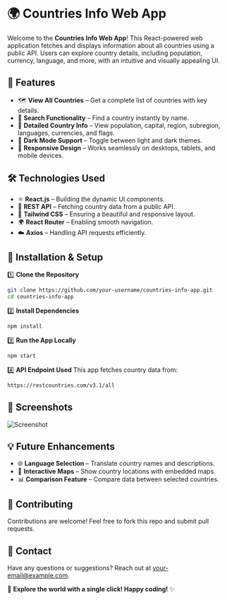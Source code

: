 # 🌍 Countries Info Web App

Welcome to the **Countries Info Web App**! This React-powered web application fetches and displays information about all countries using a public API. Users can explore country details, including population, currency, language, and more, with an intuitive and visually appealing UI.

## 🚀 Features

- 🗺️ **View All Countries** – Get a complete list of countries with key details.
- 🔎 **Search Functionality** – Find a country instantly by name.
- 📍 **Detailed Country Info** – View population, capital, region, subregion, languages, currencies, and flags.
- 🌙 **Dark Mode Support** – Toggle between light and dark themes.
- 📱 **Responsive Design** – Works seamlessly on desktops, tablets, and mobile devices.

## 🛠️ Technologies Used

- ⚛️ **React.js** – Building the dynamic UI components.
- 🔗 **REST API** – Fetching country data from a public API.
- 🎨 **Tailwind CSS** – Ensuring a beautiful and responsive layout.
- 🌍 **React Router** – Enabling smooth navigation.
- ☁️ **Axios** – Handling API requests efficiently.

## 🔧 Installation & Setup

1️⃣ **Clone the Repository**
```bash
git clone https://github.com/your-username/countries-info-app.git
cd countries-info-app
```

2️⃣ **Install Dependencies**
```bash
npm install
```

3️⃣ **Run the App Locally**
```bash
npm start
```

4️⃣ **API Endpoint Used**
This app fetches country data from:
```bash
https://restcountries.com/v3.1/all
```

## 📸 Screenshots
![Screenshot](https://your-image-url.com)

## 💡 Future Enhancements
- 🌐 **Language Selection** – Translate country names and descriptions.
- 📍 **Interactive Maps** – Show country locations with embedded maps.
- 📊 **Comparison Feature** – Compare data between selected countries.

## 🤝 Contributing
Contributions are welcome! Feel free to fork this repo and submit pull requests. 

## 📩 Contact
Have any questions or suggestions? Reach out at [your-email@example.com](mailto:your-email@example.com).

🚀 **Explore the world with a single click! Happy coding!** ✨
